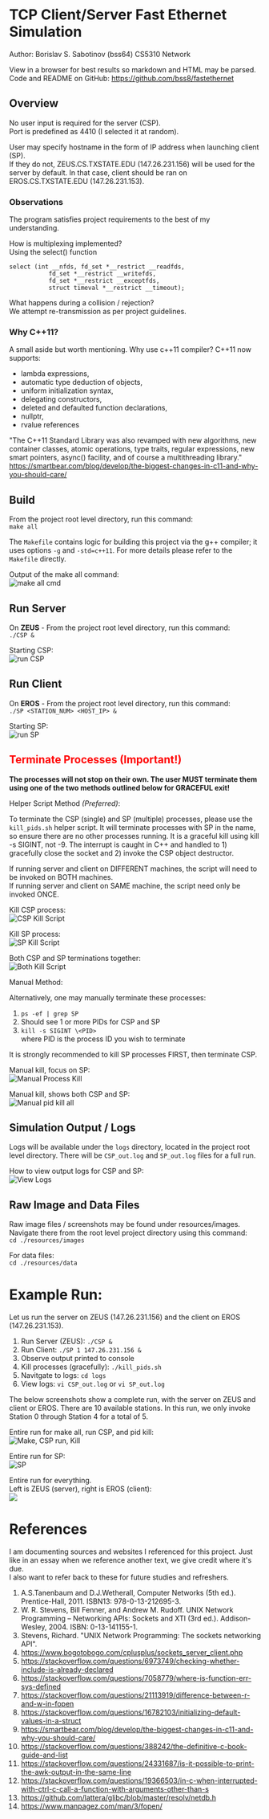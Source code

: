 # TCP Client/Server Fast Ethernet Simulation
Author: Borislav S. Sabotinov (bss64)
CS5310 Network

View in a browser for best results so markdown and HTML may be parsed.     
Code and README on GitHub: https://github.com/bss8/fastethernet 

## Overview 

No user input is required for the server (CSP).     
Port is predefined as 4410 (I selected it at random).

User may specify hostname in the form of IP address when launching client (SP).  
If they do not, ZEUS.CS.TXSTATE.EDU (147.26.231.156) will be used for the server by default. 
In that case, client should be ran on EROS.CS.TXSTATE.EDU (147.26.231.153). 

### Observations

The program satisfies project requirements to the best of my understanding. 


How is multiplexing implemented?    
Using the select() function     
```
select (int __nfds, fd_set *__restrict __readfds,
		   fd_set *__restrict __writefds,
		   fd_set *__restrict __exceptfds,
		   struct timeval *__restrict __timeout);
```

What happens during a collision / rejection?    
We attempt re-transmission as per project guidelines.

### Why C++11?

A small aside but worth mentioning. Why use c++11 compiler?
C++11 now supports: 
- lambda expressions, 
- automatic type deduction of objects, 
- uniform initialization syntax, 
- delegating constructors, 
- deleted and defaulted function declarations, 
- nullptr,  
- rvalue references

"The C++11 Standard Library was also revamped with new algorithms, new container classes, atomic operations, type traits, regular expressions, new smart pointers, async() facility, and of course a multithreading library."
https://smartbear.com/blog/develop/the-biggest-changes-in-c11-and-why-you-should-care/

## Build
From the project root level directory, run this command:    
`make all`

The `Makefile` contains logic for building this project via the g++ compiler; it uses 
options `-g` and `-std=c++11`. For more details please refer to the `Makefile` directly. 

Output of the make all command:     
![make all cmd](./resources/images/make_all.jpg "Output of make all cmd")

## Run Server
On **ZEUS** - From the project root level directory, run this command:     
`./CSP &`

Starting CSP:    
![run CSP](./resources/images/csp_start.jpg)

## Run Client
On **EROS** - From the project root level directory, run this command:     
`./SP <STATION_NUM> <HOST_IP> &`

Starting SP:     
![run SP](./resources/images/sp_start.jpg)

## <span style="color:red">**Terminate Processes (Important!)**</span>

**The processes will not stop on their own. The user MUST terminate them 
using one of the two methods outlined below for GRACEFUL exit!**

Helper Script Method *(Preferred)*: 

To terminate the CSP (single) and SP (multiple) processes, please use the 
`kill_pids.sh` helper script. It will terminate processes with SP in the name, so 
ensure there are no other processes running. It is a graceful kill using kill -s SIGINT, not -9. The interrupt is caught in C++ and handled to 1) gracefully close the socket and 2) invoke the CSP object destructor.

If running server and client on DIFFERENT machines, the script will need to be invoked on BOTH machines.     
If running server and client on SAME machine, the script need only be invoked ONCE.     

Kill CSP process:    
![CSP Kill Script](./resources/images/csp_pid_kill.jpg)

Kill SP process:    
![SP Kill Script](./resources/images/sp_pid_kill.jpg)

Both CSP and SP terminations together:     
![Both Kill Script](./resources/images/csp_sp_pid_kill_all.jpg)

Manual Method: 

Alternatively, one may manually terminate these processes:     
1. `ps -ef | grep SP`
2. Should see 1 or more PIDs for CSP and SP
3. `kill -s SIGINT \<PID>`    
 where PID is the process ID you wish to terminate

It is strongly recommended to kill SP processes FIRST, then terminate CSP. 

Manual kill, focus on SP:    
![Manual Process Kill](./resources/images/manual_pid_kill.jpg)

Manual kill, shows both CSP and SP:    
![Manual pid kill all](./resources/images/manual_pid_kill_all.jpg)

## Simulation Output / Logs

Logs will be available under the `logs` directory, located in the project root level directory. 
There will be `CSP_out.log` and `SP_out.log` files for a full run. 

How to view output logs for CSP and SP:     
![View Logs](./resources/images/view_logs.jpg "View Logs")

## Raw Image and Data Files

Raw image files / screenshots may be found under resources/images.    
Navigate there from the root level project directory using this command:    
`cd ./resources/images`

For data files:    
`cd ./resources/data`

# Example Run:    
Let us run the server on ZEUS (147.26.231.156) and the client on EROS (147.26.231.153). 
1. Run Server (ZEUS): `./CSP &`
2. Run Client:  `./SP 1 147.26.231.156 &`
3. Observe output printed to console
4. Kill processes (gracefully): `./kill_pids.sh`
5. Navitgate to logs: `cd logs`
6. View logs: `vi CSP_out.log` or `vi SP_out.log`

The below screenshots show a complete run, with the server on ZEUS and client or EROS. There are 10 available stations. In this run, we only invoke Station 0 through Station 4 for a total of 5. 

Entire run for make all, run CSP, and pid kill:     
![Make, CSP run, Kill](./resources/images/)

Entire run for SP:     
![SP](./resources/images)

Entire run for everything.     
Left is ZEUS (server), right is EROS (client):    
![](./resources/images)


# References

I am documenting sources and websites I referenced for this project. 
Just like in an essay when we reference another text, we give credit where it's due.  
I also want to refer back to these for future studies and refreshers. 

1.  A.S.Tanenbaum and D.J.Wetherall, Computer Networks (5th ed.). Prentice-Hall, 2011. ISBN13: 978-0-13-212695-3.
2.  W. R. Stevens, Bill Fenner, and Andrew M. Rudoff. UNIX   Network Programming – Networking APIs: Sockets and XTI (3rd ed.). Addison-Wesley, 2004. ISBN: 0-13-141155-1.
3.  Stevens, Richard. "UNIX Network Programming: The sockets networking API".
4.  https://www.bogotobogo.com/cplusplus/sockets_server_client.php
5.  https://stackoverflow.com/questions/6973749/checking-whether-include-is-already-declared
6.  https://stackoverflow.com/questions/7058779/where-is-function-err-sys-defined
7.  https://stackoverflow.com/questions/21113919/difference-between-r-and-w-in-fopen 
8.  https://stackoverflow.com/questions/16782103/initializing-default-values-in-a-struct 
9.  https://smartbear.com/blog/develop/the-biggest-changes-in-c11-and-why-you-should-care/ 
10. https://stackoverflow.com/questions/388242/the-definitive-c-book-guide-and-list 
11. https://stackoverflow.com/questions/24331687/is-it-possible-to-print-the-awk-output-in-the-same-line
12. https://stackoverflow.com/questions/19366503/in-c-when-interrupted-with-ctrl-c-call-a-function-with-arguments-other-than-s
13. https://github.com/lattera/glibc/blob/master/resolv/netdb.h 
14. https://www.manpagez.com/man/3/fopen/ 
